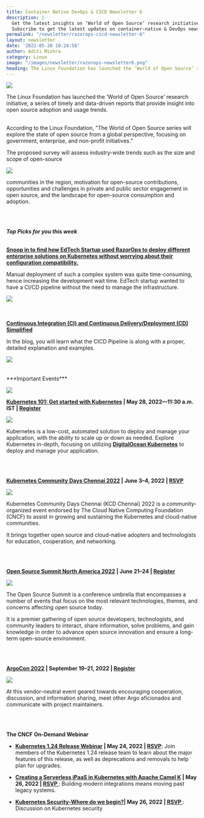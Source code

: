 ```yaml
---
title: Container Native DevOps & CICD Newsletter 6 
description: |-
  Get the latest insights on ‘World of Open Source’ research initiative launched by The Linux Foundation, important events and case studies.
  Subscribe to get the latest updates on container-native & DevOps news around the globe.
permalink: "/newsletter/razorops-cicd-newsletter-6"
layout: newsletter
date: '2022-05-20 10:24:58'
author: Aditi Mishra
category: Linux
image: "/images/newsletter/razorops-newsletter6.png"
heading: The Linux Foundation has launched the ‘World of Open Source’ research initiative
---
```


![](/images/newsletter/linux-foundation-launched-newsletter.png)


The Linux Foundation has launched the ‘World of Open Source’ research initiative, a series of timely and data-driven reports that provide insight into open source adoption and usage trends. 
<br>
<br>

<div class="row">
    <div class="col-sm-4">
    <p>
    According to the Linux Foundation, "The World of Open Source series will explore the state of open source from a global perspective, focusing on government, enterprise, and non-profit initiatives.” </p>
    <p>The proposed survey will assess industry-wide trends such as the size and scope of open-source</p>    </div>
    <div class="col-sm-8">
    <img src="/images/newsletter/world-of-open-source.png">
    </div>
</div>
<p>
  communities in the region, motivation for open-source contributions, opportunities and challenges in private and public sector engagement in open source, and the landscape for open-source consumption and adoption.
</p>
<br>
<br>


***Top Picks for you this week***
<br>
<br>

**[Snoop in to find how EdTech Startup used RazorOps to deploy different enterprise solutions on Kubernetes without worrying about their configuration compatibility. ](https://bit.ly/3PC34jN)**


<div class="row">
    <div class="col-sm-4">
    <p>
   Manual deployment of such a complex system was quite time-consuming, hence increasing the development wait time. EdTech startup wanted to have a CI/CD pipeline without the need to manage the infrastructure. </p>
    </div>
    <div class="col-sm-8">
    <img src="/images/newsletter/adtech-razorops.png">
    </div>
</div>


<br>
<br>

**[Continuous Integration (CI) and Continuous Delivery/Deployment (CD) Simplified](https://bit.ly/38KDPLw)**


<div class="row">
    <div class="col-sm-4">
    <p>
 In the blog, you will learn what the CICD Pipeline is along with a proper, detailed explanation and examples.
 </p>
    </div>
    <div class="col-sm-8">
    <img src="/images/newsletter/how-it-works.png">
    </div>
</div>


<br>
<br>
***Important Events***

![](/images/newsletter/kubernetes-vents.png)
<br>


<p><b><a href="https://bit.ly/3sMTfG8">Kubernetes 101: Get started with Kubernetes</a> | May 28, 2022—11:30 a.m. IST | <a href="https://bit.ly/3sMTfG8">Register</a></b></p>

<div class="row">
    <div class="col-sm-8">
    <img src="/images/newsletter/Get started with Kubernetes.png">
    </div>
    <div class="col-sm-4">
    <p>
       Kubernetes is a low-cost, automated solution to deploy and manage your application, with the ability to scale up or down as needed. Explore Kubernetes in-depth, focusing on utilizing <a href="https://do.co/3G8dJyC" target="_blank"><b>DigitalOcean Kubernetes</b></a> to deploy and manage your application.
    </p>
    </div>
    
</div>


<br>
<br>
<p><b><a href="https://bit.ly/3lME8Zv">Kubernetes Community Days Chennai 2022</a> | June 3–4, 2022 | <a href=" https://bit.ly/3lME8Zv">RSVP</a></b></p>

<div class="row">
    <div class="col-sm-8">
    <img src="/images/newsletter/kubernetes-community-day.png">
    </div>
    <div class="col-sm-4">
    <p>
      Kubernetes Community Days Chennai (KCD Chennai) 2022 is a community-organized event endorsed by The Cloud Native Computing Foundation (CNCF) to assist in growing and sustaining the Kubernetes and cloud-native communities.
    </p>
    </div>
    
</div>
<p> It brings together open source and cloud-native adopters and technologists for education, cooperation, and networking.</p>


<br>
<br>
<p><b><a href="https://events.linuxfoundation.org/open-source-summit-north-america/">Open Source Summit North America 2022</a> | June 21–24 | <a href="https://events.linuxfoundation.org/open-source-summit-north-america/">Register</a></b></p>

<div class="row">
    <div class="col-sm-8">
    <img src="/images/newsletter/open-source-summit.png">
    </div>
    <div class="col-sm-4">
    <p>
     The Open Source Summit is a conference umbrella that encompasses a number of events that focus on the most relevant technologies, themes, and concerns affecting open source today.
    </p>
    </div>
</div>
<p> It is a premier gathering of open source developers, technologists, and community leaders to interact, share information, solve problems, and gain knowledge in order to advance open source innovation and ensure a long-term open-source environment.</p>


<br>
<br>
<p><b><a href="https://events.linuxfoundation.org/argocon/">ArgoCon 2022</a> | September 19–21, 2022 | <a href="https://events.linuxfoundation.org/argocon/">Register</a></b></p>

<div class="row">
    <div class="col-sm-8">
    <img src="/images/newsletter/argocon-razorops.png">
    </div>
    <div class="col-sm-4">
    <p>
     At this vendor-neutral event geared towards encouraging cooperation, discussion, and information sharing, meet other Argo aficionados and communicate with project maintainers.
    </p>
    </div>
</div>


<br>
<br>

**The CNCF On-Demand Webinar**

* <p><b><a href="https://community.cncf.io/events/details/cncf-cncf-online-programs-presents-cncf-live-webinar-kubernetes-124-release-webinar/">Kubernetes 1.24 Release Webinar</a> | May 24, 2022 | <a href="https://community.cncf.io/events/details/cncf-cncf-online-programs-presents-cncf-live-webinar-kubernetes-124-release-webinar/">RSVP</a></b>: Join members of the Kubernetes 1.24 release team to learn about the major features of this release, as well as deprecations and removals to help plan for upgrades.</p>
* <p><b><a href="https://community.cncf.io/events/details/cncf-cncf-online-programs-presents-cncf-on-demand-webinar-creating-a-serverless-ipaas-in-kubernetes-with-apache-camel-k/">Creating a Serverless iPaaS in Kubernetes with Apache Camel K</a> | May 26, 2022 | <a href="https://community.cncf.io/events/details/cncf-cncf-online-programs-presents-cncf-on-demand-webinar-creating-a-serverless-ipaas-in-kubernetes-with-apache-camel-k/">RSVP </a></b>: Building modern integrations means moving past legacy systems.</p>
* <p><b><a href="https://community.cncf.io/events/details/cncf-cncf-online-programs-presents-cncf-on-demand-webinar-kubernetes-security-where-do-we-begin/">Kubernetes Security-Where do we begin?</a>| May 26, 2022 | <a href="https://community.cncf.io/events/details/cncf-cncf-online-programs-presents-cncf-on-demand-webinar-kubernetes-security-where-do-we-begin/">RSVP </a></b>: Discussion on Kubernetes security</p>


<br>
<br>
